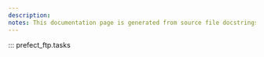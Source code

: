 ```yaml
---
description: 
notes: This documentation page is generated from source file docstrings.
---
```


::: prefect_ftp.tasks